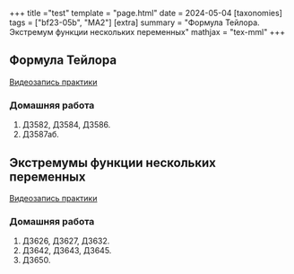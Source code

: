 +++
title ="test"
template = "page.html"
date = 2024-05-04
[taxonomies]
tags = ["bf23-05b", "MA2"]
[extra]
summary = "Формула Тейлора. Экстремум функции нескольких переменных"
mathjax = "tex-mml"
+++

<!-- more -->

## Формула Тейлора

[Видеозапись практики](https://youtu.be/8v9dLNwIToM?si=qoivrXYRyxOGbTcm&t=2160)

### Домашняя работа
1. Д3582, Д3584, Д3586.
2. Д3587аб.

## Экстремумы функции нескольких переменных

[Видеозапись практики](https://www.youtube.com/watch?v=5yVSct1vKHQ)

### Домашняя работа
1. Д3626, Д3627, Д3632. 
2. Д3642, Д3643, Д3645.
3. Д3650.
